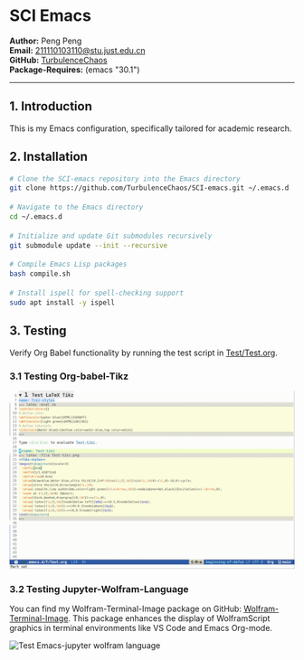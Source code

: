 # SCI Emacs

**Author:** Peng Peng  \
**Email:** [211110103110@stu.just.edu.cn](mailto:211110103110@stu.just.edu.cn)  \
**GitHub:** [TurbulenceChaos](https://github.com/TurbulenceChaos) \
**Package-Requires:** (emacs "30.1")

---

## 1. Introduction
This is my Emacs configuration, specifically tailored for academic research.

## 2. Installation
```bash
# Clone the SCI-emacs repository into the Emacs directory
git clone https://github.com/TurbulenceChaos/SCI-emacs.git ~/.emacs.d

# Navigate to the Emacs directory
cd ~/.emacs.d

# Initialize and update Git submodules recursively
git submodule update --init --recursive

# Compile Emacs Lisp packages
bash compile.sh

# Install ispell for spell-checking support
sudo apt install -y ispell
```

## 3. Testing
Verify Org Babel functionality by running the test script in [Test/Test.org](Test/Test.org).

### 3.1 Testing Org-babel-Tikz

![Test Org-babel-Tikz](Test/Test-org-babel-tikz.gif)

### 3.2 Testing Jupyter-Wolfram-Language
You can find my Wolfram-Terminal-Image package on GitHub: [Wolfram-Terminal-Image](https://github.com/TurbulenceChaos/Wolfram-terminal-image). This package enhances the display of WolframScript graphics in terminal environments like VS Code and Emacs Org-mode.

![Test Emacs-jupyter wolfram language](Test/Test-emacs-jupyter-wolfram-language.gif)
